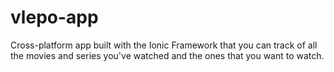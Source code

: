 # vlepo-app

Cross-platform app built with the Ionic Framework that you can track of all the movies and series you've watched and the ones that you want to watch.
